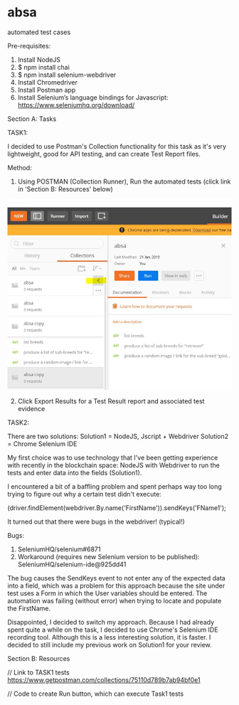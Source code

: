 # absa
automated test cases

Pre-requisites:
1. Install NodeJS
2. $ npm install chai
3. $ npm install selenium-webdriver
4. Install Chromedriver
5. Install Postman app
6. Install Selenium’s language bindings for Javascript: https://www.seleniumhq.org/download/

Section A: Tasks

TASK1: 

I decided to use Postman's Collection functionality for this task as it's very lightweight, good for API testing, and can create Test Report files. 

Method:
1. Using POSTMAN (Collection Runner), Run the automated tests (click link in 'Section B: Resources' below)

![Alt text](https://github.com/Yco42/absa/blob/master/PostmanCollectionRunner.JPG?raw=true "shot1")

2. Click Export Results for a Test Result report and associated test evidence

TASK2:

There are two solutions:
Solution1 = NodeJS, Jscript + Webdriver
Solution2 = Chrome Selenium IDE

My first choice was to use technology that I've been getting experience with recently in the blockchain space: NodeJS with Webdriver to run the tests and enter data into the fields (Solution1). 

I encountered a bit of a baffling problem and spent perhaps way too long trying to figure out why a certain test didn't execute: 

(driver.findElement(webdriver.By.name('FirstName')).sendKeys('FName1');

It turned out that there were bugs in the webdriver! (typical!)

Bugs:
1) SeleniumHQ/selenium#6871
2) Workaround (requires new Selenium version to be published): SeleniumHQ/selenium-ide@925dd41

The bug causes the SendKeys event to not enter any of the expected data into a field, which was a problem for this approach because the site under test uses a Form in which the User variables should be entered. The automation was failing (without error) when trying to locate and populate the FirstName. 

Disappointed, I decided to switch my approach. Because I had already spent quite a while on the task, I decided to use Chrome's Selenium IDE recording tool. Although this is a less interesting solution, it is faster. I decided to still include my previous work on Solution1 for your review. 

Section B: Resources

// Link to TASK1 tests
https://www.getpostman.com/collections/75110d789b7ab94bf0e1

// Code to create Run button, which can execute Task1 tests
<div class="postman-run-button"
data-postman-action="collection/import"
data-postman-var-1="75110d789b7ab94bf0e1"></div>
<script type="text/javascript">
  (function (p,o,s,t,m,a,n) {
    !p[s] && (p[s] = function () { (p[t] || (p[t] = [])).push(arguments); });
    !o.getElementById(s+t) && o.getElementsByTagName("head")[0].appendChild((
      (n = o.createElement("script")),
      (n.id = s+t), (n.async = 1), (n.src = m), n
    ));
  }(window, document, "_pm", "PostmanRunObject", "https://run.pstmn.io/button.js"));
</script>

